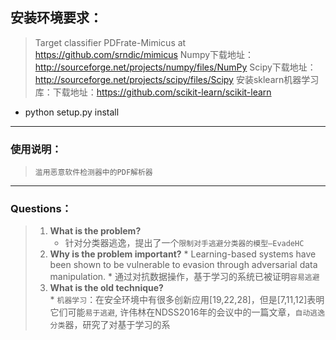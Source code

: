 
## 安装环境要求：
>  Target classifier PDFrate-Mimicus at https://github.com/srndic/mimicus
Numpy下载地址：http://sourceforge.net/projects/numpy/files/NumPy
Scipy下载地址：http://sourceforge.net/projects/scipy/files/Scipy
安装sklearn机器学习库：下载地址：https://github.com/scikit-learn/scikit-learn
 * python setup.py install


-----
### 使用说明：
>  `滥用恶意软件检测器中的PDF解析器` 

-------
### Questions： 
>  
>   1)	**What is the problem?**
>       * 针对分类器逃逸，提出了一个`限制对手逃避分类器的模型—EvadeHC`
>   2)	**Why is the problem important?**
        * Learning-based systems have been shown to be vulnerable to evasion through adversarial data manipulation.
        * 通过对抗数据操作，基于学习的系统已被证明`容易逃避`
>  3)	**What is the old technique?**  
        * `机器学习`：在安全环境中有很多创新应用[19,22,28]，但是[7,11,12]表明它们可能`易于逃避`,
 许伟林在NDSS2016年的会议中的一篇文章，`自动逃逸分类`器，研究了对基于学习的系

